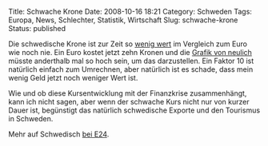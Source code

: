 Title: Schwache Krone
Date: 2008-10-16 18:21
Category: Schweden
Tags: Europa, News, Schlechter, Statistik, Wirtschaft
Slug: schwache-krone
Status: published

Die schwedische Krone ist zur Zeit so [wenig
wert](http://www.ecb.int/stats/exchange/eurofxref/html/eurofxref-graph-sek.en.html)
im Vergleich zum Euro wie noch nie. Ein Euro kostet jetzt zehn Kronen
und die [Grafik von neulich](http://www.fiket.de/2008/07/09/auf-und-ab/)
müsste anderthalb mal so hoch sein, um das darzustellen. Ein Faktor 10
ist natürlich einfach zum Umrechnen, aber natürlich ist es schade, dass
mein wenig Geld jetzt noch weniger Wert ist.

Wie und ob diese Kursentwicklung mit der Finanzkrise zusammenhängt, kann
ich nicht sagen, aber wenn der schwache Kurs nicht nur von kurzer Dauer
ist, begünstigt das natürlich schwedische Exporte und den Tourismus in
Schweden.

Mehr auf Schwedisch [bei
E24](http://www.e24.se/branscher/artikel_792717.e24).

